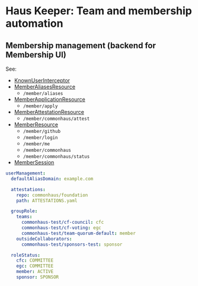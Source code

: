 # Haus Keeper: Team and membership automation

## Membership management (backend for Membership UI)

See:

- [KnownUserInterceptor](./src/main/java/org/commonhaus/automation/admin/api/KnownUserInterceptor.java)
- [MemberAliasesResource](./src/main/java/org/commonhaus/automation/admin/api/MemberAliasesResource.java)
    - `/member/aliases`
- [MemberApplicationResource](./src/main/java/org/commonhaus/automation/admin/api/MemberApplicationResource.java)
    - `/member/apply`
- [MemberAttestationResource](./src/main/java/org/commonhaus/automation/admin/api/MemberAttestationResource.java)
    - `/member/commonhaus/attest`
- [MemberResource](./src/main/java/org/commonhaus/automation/admin/api/MemberResource.java)
    - `/member/github`
    - `/member/login`
    - `/member/me`
    - `/member/commonhaus`
    - `/member/commonhaus/status`
- [MemberSession](./src/main/java/org/commonhaus/automation/admin/api/MemberSession.java)

```yaml
userManagement:
  defaultAliasDomain: example.com

  attestations:
    repo: commonhaus/foundation
    path: ATTESTATIONS.yaml

  groupRole:
    teams:
      commonhaus-test/cf-council: cfc
      commonhaus-test/cf-voting: egc
      commonhaus-test/team-quorum-default: member
    outsideCollaborators:
      commonhaus-test/sponsors-test: sponsor

  roleStatus:
    cfc: COMMITTEE
    egc: COMMITTEE
    member: ACTIVE
    sponsor: SPONSOR
```
